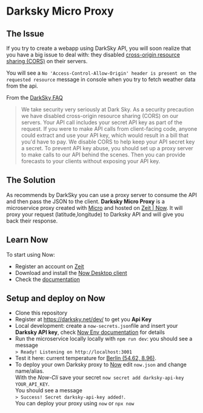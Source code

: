 # Darksky Micro Proxy

## The Issue

If you try to create a webapp using DarkSky API, you will soon realize that you have a big issue to deal with: they disabled [cross-origin resource sharing (CORS)](https://developer.mozilla.org/en-US/docs/Web/HTTP/Access_control_CORS)
on their servers.

You will see a `No 'Access-Control-Allow-Origin' header is present on the requested resource` message in console when you try to fetch weather data from the api. 

From the [DarkSky FAQ](https://darksky.net/dev/docs/faq#cross-origin)
> We take security very seriously at Dark Sky. As a security precaution we have disabled cross-origin resource sharing (CORS) on our servers.
> Your API call includes your secret API key as part of the request. If you were to make API calls from client-facing code, anyone could extract and use your API key, which would result in a bill that you'd have to pay. We disable CORS to help keep your API secret key a secret.
> To prevent API key abuse, you should set up a proxy server to make calls to our API behind the scenes. 
> Then you can provide forecasts to your clients without exposing your API key.


## The Solution

As recommends by DarkSky you can use a proxy server to consume the API and then pass the JSON to the client. **Darksky Micro Proxy** is a microservice proxy created with [Micro](https://github.com/zeit/micro) and hosted on [Zeit | Now](https://zeit.co/now). It will proxy your request (latitude,longitude) to Darksky API and will give you back their response.



 ## Learn Now
 To start using Now:
 - Register an account on [Zeit](https://zeit.co/signup)
 - Download and install the [Now Desktop client](https://zeit.co/download)
 - Check the [documentation](https://zeit.co/docs)

## Setup and deploy on Now

- Clone this repository
- Register at https://darksky.net/dev/ to get you **Api Key**
- Local development: create a `now-secrets.json`file and insert your **Darksky API key**, check [Now Env documentation](https://github.com/zeit/now-env) for details
- Run the microservice locally locally with `npm run dev`: you should see a message  
 `> Ready! Listening on http://localhost:3001`
- Test it here: current temperature for [Berlin (54.62, 8.96)](https://localhost:3001/?54.62,8.96).
- To deploy your own Darksky proxy to [Now](https://zeit.co/now) edit `now.json` and change name/alias.  
With the *Now-Cli* save your secret `now secret add darksky-api-key YOUR_API_KEY`.  
You should see a message   
`> Success! Secret darksky-api-key added!`.  
 You can deploy your proxy using `now` or `npx now`


